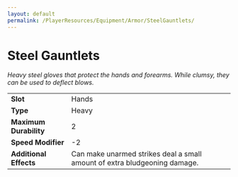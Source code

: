 ```yaml
---
layout: default
permalink: /PlayerResources/Equipment/Armor/SteelGauntlets/
---
```

# Steel Gauntlets
*Heavy steel gloves that protect the hands and forearms. While clumsy, they can be used to deflect blows.*

| | |
| :--------------------- | :------------------------------------------------------ |
| **Slot** | Hands |
| **Type** | Heavy |
| **Maximum Durability** | 2 |
| **Speed Modifier** | -2 |
| **Additional Effects** | Can make unarmed strikes deal a small amount of extra bludgeoning damage. |